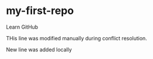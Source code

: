 # my-first-repo
Learn GitHub

THis line was modified manually during conflict resolution.

New line was added locally
